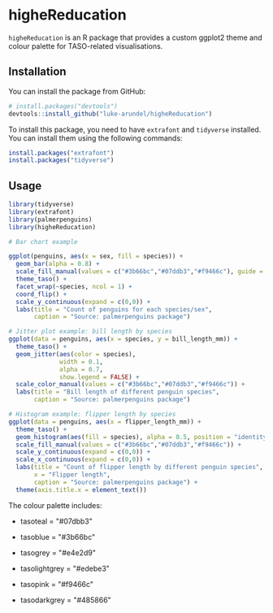 # higheReducation

`higheReducation` is an R package that provides a custom ggplot2 theme and colour palette for TASO-related visualisations.

## Installation

You can install the package from GitHub:

``` r
# install.packages("devtools")
devtools::install_github("luke-arundel/higheReducation")
```

To install this package, you need to have `extrafont` and `tidyverse` installed. You can install them using the following commands:

```r
install.packages("extrafont")
install.packages("tidyverse")
```

## Usage

``` r
library(tidyverse)
library(extrafont)
library(palmerpenguins)
library(higheReducation)

# Bar chart example 

ggplot(penguins, aes(x = sex, fill = species)) +
  geom_bar(alpha = 0.8) +
  scale_fill_manual(values = c("#3b66bc","#07ddb3","#f9466c"), guide = "none") + 
  theme_taso() +
  facet_wrap(~species, ncol = 1) +
  coord_flip() + 
  scale_y_continuous(expand = c(0,0)) + 
  labs(title = "Count of penguins for each species/sex",
       caption = "Source: palmerpenguins package")

# Jitter plot example: bill length by species
ggplot(data = penguins, aes(x = species, y = bill_length_mm)) +
  theme_taso() +
  geom_jitter(aes(color = species),
              width = 0.1, 
              alpha = 0.7,
              show.legend = FALSE) +
  scale_color_manual(values = c("#3b66bc","#07ddb3","#f9466c")) + 
  labs(title = "Bill length of different penguin species", 
       caption = "Source: palmerpenguins package")

# Histogram example: flipper length by species
ggplot(data = penguins, aes(x = flipper_length_mm)) +
  theme_taso() +
  geom_histogram(aes(fill = species), alpha = 0.5, position = "identity") +
  scale_fill_manual(values = c("#3b66bc","#07ddb3","#f9466c")) +
  scale_y_continuous(expand = c(0,0)) + 
  scale_x_continuous(expand = c(0,0)) + 
  labs(title = "Count of flipper length by different penguin species",
       x = "Flipper length", 
       caption = "Source: palmerpenguins package") + 
  theme(axis.title.x = element_text())
```

The colour palette includes:

-   tasoteal = "#07dbb3"

-   tasoblue = "#3b66bc"

-   tasogrey = "#e4e2d9"

-   tasolightgrey = "#edebe3"

-   tasopink = "#f9466c"

-   tasodarkgrey = "#485866"
